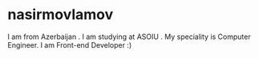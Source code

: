 # nasirmovlamov
I am from Azerbaijan . I am studying at ASOIU . My speciality is Computer Engineer. I am Front-end Developer :)
